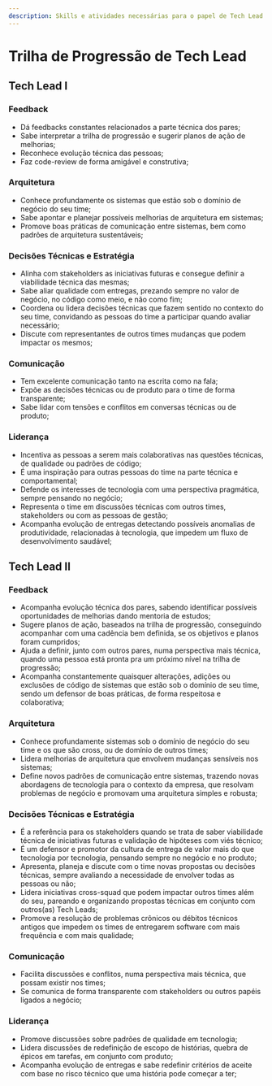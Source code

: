 ```yaml
---
description: Skills e atividades necessárias para o papel de Tech Lead
---
```


# Trilha de Progressão de Tech Lead

## Tech Lead I

### Feedback

* Dá feedbacks constantes relacionados a parte técnica dos pares;
* Sabe interpretar a trilha de progressão e sugerir planos de ação de melhorias;
* Reconhece evolução técnica das pessoas;
* Faz code-review de forma amigável e construtiva;

### Arquitetura

* Conhece profundamente os sistemas que estão sob o domínio de negócio do seu time;
* Sabe apontar e planejar possíveis melhorias de arquitetura em sistemas;
* Promove boas práticas de comunicação entre sistemas, bem como padrões de arquitetura sustentáveis;

### Decisões Técnicas e Estratégia

* Alinha com stakeholders as iniciativas futuras e consegue definir a viabilidade técnica das mesmas;
* Sabe aliar qualidade com entregas, prezando sempre no valor de negócio, no código como meio, e não como fim;
* Coordena ou lidera decisões técnicas que fazem sentido no contexto do seu time, convidando as pessoas do time a participar quando avaliar necessário;
* Discute com representantes de outros times mudanças que podem impactar os mesmos;

### Comunicação

* Tem excelente comunicação tanto na escrita como na fala;
* Expõe as decisões técnicas ou de produto para o time de forma transparente;
* Sabe lidar com tensões e conflitos em conversas técnicas ou de produto;

### Liderança

* Incentiva as pessoas a serem mais colaborativas nas questões técnicas, de qualidade ou padrões de código;
* É uma inspiração para outras pessoas do time na parte técnica e comportamental;
* Defende os interesses de tecnologia com uma perspectiva pragmática, sempre pensando no negócio;
* Representa o time em discussões técnicas com outros times, stakeholders ou com as pessoas de gestão;
* Acompanha evolução de entregas detectando possíveis anomalias de produtividade, relacionadas à tecnologia, que impedem um fluxo de desenvolvimento saudável;

## Tech Lead II

### Feedback

* Acompanha evolução técnica dos pares, sabendo identificar possíveis oportunidades de melhorias dando mentoria de estudos;
* Sugere planos de ação, baseados na trilha de progressão, conseguindo acompanhar com uma cadência bem definida, se os objetivos e planos foram cumpridos;
* Ajuda a definir, junto com outros pares, numa perspectiva mais técnica, quando uma pessoa está pronta pra um próximo nível na trilha de progressão;
* Acompanha constantemente quaisquer alterações, adições ou exclusões de código de sistemas que estão sob o domínio de seu time, sendo um defensor de boas práticas, de forma respeitosa e colaborativa;

### Arquitetura

* Conhece profundamente sistemas sob o domínio de negócio do seu time e os que são cross, ou de domínio de outros times;
* Lidera melhorias de arquitetura que envolvem mudanças sensíveis nos sistemas;
* Define novos padrões de comunicação entre sistemas, trazendo novas abordagens de tecnologia para o contexto da empresa, que resolvam problemas de negócio e promovam uma arquitetura simples e robusta;

### Decisões Técnicas e Estratégia

* É a referência para os stakeholders quando se trata de saber viabilidade técnica de iniciativas futuras e validação de hipóteses com viés técnico;
* É um defensor e promotor da cultura de entrega de valor mais do que tecnologia por tecnologia, pensando sempre no negócio e no produto;
* Apresenta, planeja e discute com o time novas propostas ou decisões técnicas, sempre avaliando a necessidade de envolver todas as pessoas ou não;
* Lidera iniciativas cross-squad que podem impactar outros times além do seu, pareando e organizando propostas técnicas em conjunto com outros\(as\) Tech Leads;
* Promove a resolução de problemas crônicos ou débitos técnicos antigos que impedem os times de entregarem software com mais frequência e com mais qualidade;

### Comunicação

* Facilita discussões e conflitos, numa perspectiva mais técnica, que possam existir nos times;
* Se comunica de forma transparente com stakeholders ou outros papéis ligados a negócio;

### Liderança

* Promove discussões sobre padrões de qualidade em tecnologia;
* Lidera discussões de redefinição de escopo de histórias, quebra de épicos em tarefas, em conjunto com produto;
* Acompanha evolução de entregas e sabe redefinir critérios de aceite com base no risco técnico que uma história pode começar a ter;

